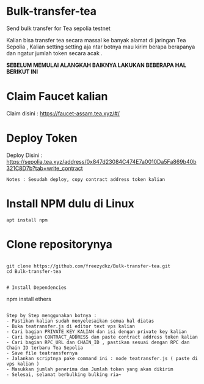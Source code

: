 # Bulk-transfer-tea
Send bulk transfer for Tea sepolia testnet

Kalian bisa transfer tea secara massal ke banyak alamat di jaringan Tea Sepolia , Kalian setting setting aja ntar botnya mau kirim berapa berapanya dan ngatur jumlah token secara acak .

**SEBELUM MEMULAI ALANGKAH BAIKNYA LAKUKAN BEBERAPA HAL BERIKUT INI**

# Claim Faucet kalian
Claim disini : https://faucet-assam.tea.xyz/#/


# Deploy Token
Deploy Disini : https://sepolia.tea.xyz/address/0x847d23084C474E7a0010Da5Fa869b40b321C8D7b?tab=write_contract
```
Notes : Sesudah deploy, copy contract address token kalian
```

# Install NPM dulu di Linux
```
apt install npm

```
# Clone repositorynya
```

git clone https://github.com/freezydkz/Bulk-transfer-tea.git
cd Bulk-transfer-tea


# Install Dependencies

```
npm install ethers
```

Step by Step menggunakan botnya :
- Pastikan kalian sudah menyelesaikan semua hal diatas
- Buka teatransfer.js di editor text vps kalian
- Cari bagian PRIVATE_KEY_KALIAN dan isi dengan private key kalian
- Cari bagian CONTRACT_ADDRESS dan paste contract address token kalian
- Cari bagian RPC_URL dan CHAIN_ID , pastikan sesuai dengan RPC dan Chain ID terbaru Tea Sepolia
- Save file teatransfernya
- Jalankan scriptnya pake command ini : node teatransfer.js ( paste di vps kalian )
- Masukkan jumlah penerima dan Jumlah token yang akan dikirim
- Selesai, selamat berbulking bulking ria~

